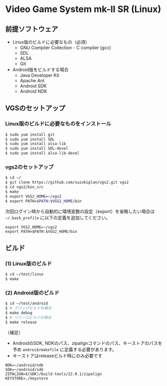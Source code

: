 # Video Game System mk-II SR (Linux)

## 前提ソフトウェア
- Linux版のビルドに必要なもの（必須）
  - GNU Compiler Collection - C compiler (gcc) 
  - SDL
  - ALSA
  - Git
- Android版をビルドする場合
  - Java Developer Kit
  - Apache Ant
  - Android SDK
  - Android NDK

## VGSのセットアップ
### Linux版のビルドに必要なものをインストール
```bash
$ sudo yum install git
$ sudo yum install SDL
$ sudo yum install alsa-lib
$ sudo yum install SDL-devel
$ sudo yum install alsa-lib-devel
```

### vgs2のセットアップ
```bash
$ cd ~/
$ git clone https://github.com/suzukiplan/vgs2.git vgs2
$ cd vgs2/bin_src
$ make
$ export VGS2_HOME=~/vgs2
$ export PATH=$PATH:$VGS2_HOME/bin
```

次回ログイン時から自動的に環境変数の設定（export）を省略したい場合は `~/.bash_profile` に以下の定義を追加してください。
```text
export VGS2_HOME=~/vgs2
export PATH=$PATH:$VGS2_HOME/bin
```

## ビルド
### (1) Linux版のビルド
```bash
$ cd ~/test/linux
$ make
```

### (2) Android版のビルド
```bash
$ cd ~/test/android
$ # デバッグビルドの場合
$ make debug
$ # リリースビルドの場合
$ make release
```

（補足）
- AndroidのSDK, NDKのパス、zipalignコマンドのパス、キーストアのパスを予め `android/makefile` に定義する必要があります。
- キーストアはreleaseビルド時にのみ必要です
```text
NDK=~/android/ndk
SDK=~/android/sdk
ZIPALIGN=$(SDK)/build-tools/22.0.1/zipalign
KEYSTORE=./keystore
```
